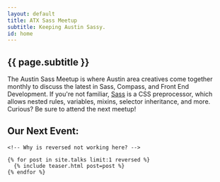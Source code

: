 ```yaml
---
layout: default
title: ATX Sass Meetup
subtitle: Keeping Austin Sassy.
id: home
---
```

<section class="intro--home">
	<div class="logo-image--header"></div>
	<article>
		<h2>{{ page.subtitle }}</h2>
		<p class="intro--description">
			The Austin Sass Meetup is where Austin area creatives come together monthly to discuss the latest in Sass, Compass, and Front End Development. If you're not familiar, <a href="http://sass-lang.com">Sass</a> is a CSS preprocessor, which allows nested rules, variables, mixins, selector inheritance, and more. Curious? Be sure to attend the next meetup!
		</p>
	</article>
</section>
<section class="next-event">
	<h2>Our Next Event: </h2>

	<!-- Why is reversed not working here? -->

	{% for post in site.talks limit:1 reversed %}
	  {% include teaser.html post=post %}
	{% endfor %}
</section>
